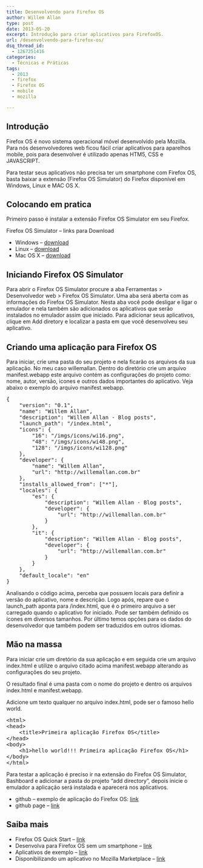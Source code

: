 ```yaml
---
title: Desenvolvendo para Firefox OS
author: Willem Allan
type: post
date: 2013-05-20
excerpt: Introdução para criar aplicativos para FirefoxOS.
url: /desenvolvendo-para-firefox-os/
dsq_thread_id:
  - 1267251416
categories:
  - Técnicas e Práticas
tags:
  - 2013
  - firefox
  - Firefox OS
  - mobile
  - mozilla

---
```

## Introdução

Firefox OS é novo sistema operacional móvel desenvolvido pela Mozilla. Para nós desenvolvedores web ficou fácil criar aplicativos para aparelhos mobile, pois para desenvolver é utilizado apenas HTM5, CSS e JAVASCRIPT.

Para testar seus aplicativos não precisa ter um smartphone com Firefox OS, basta baixar a extensão (Firefox OS Simulator) do Firefox disponível em Windows, Linux e MAC OS X.

## Colocando em pratica

Primeiro passo é instalar a extensão Firefox OS Simulator em seu Firefox.

Firefox OS Simulator &#8211; links para Download

  * Windows &#8211; <a href="https://addons.mozilla.org/firefox/downloads/file/190978/firefox_os_simulator-2.0-fx-windows.xpi" target="_blank">download</a>
  * Linux &#8211; <a href="https://addons.mozilla.org/firefox/downloads/file/190986/firefox_os_simulator-2.0-fx-linux.xpi" target="_blank">download</a>
  * Mac OS X &#8211; <a href="https://addons.mozilla.org/firefox/downloads/file/190998/firefox_os_simulator-2.0-fx-mac.xpi" target="_blank">download</a>

## Iniciando Firefox OS Simulator

Para abrir o Firefox OS Simulator procure a aba Ferramentas > Desenvolvedor web > Firefox OS Simulator. Uma aba será aberta com as informações do Firefox OS Simulator. Nesta aba você pode desligar e ligar o emulador e nela também são adicionados os aplicativos que serão instalados no emulador assim que iniciado. Para adicionar seus aplicativos, clique em Add diretory e localizar a pasta em que você desenvolveu seu aplicativo.

## Criando uma aplicação para Firefox OS

Para iniciar, crie uma pasta do seu projeto e nela ficarão os arquivos da sua aplicação. No meu caso willemallan. Dentro do diretório crie um arquivo manifest.webapp este arquivo contém as configurações do projeto como: nome, autor, versão, icones e outros dados importantes do aplicativo. Veja abaixo o exemplo do arquivo manifest.webapp.

<pre class="lang-html linenums">{
    "version": "0.1",
    "name": "Willem Allan",
    "description": "Willem Allan - Blog posts",
    "launch_path": "/index.html",
    "icons": {
        "16": "/imgs/icons/wi16.png",
        "48": "/imgs/icons/wi48.png",
        "128": "/imgs/icons/wi128.png"
    },
    "developer": {
        "name": "Willem Allan",
        "url": "http://willemallan.com.br"
    },
    "installs_allowed_from": ["*"],
    "locales": {
        "es": {
            "description": "Willem Allan - Blog posts",
            "developer": {
                "url": "http://willemallan.com.br"
            }
        },
        "it": {
            "description": "Willem Allan - Blog posts",
            "developer": {
                "url": "http://willemallan.com.br"
            }
        }
    },
    "default_locale": "en"
}</pre>

Analisando o código acima, perceba que possuem locais para definir a versão do aplicativo, nome e descrição. Logo após, repare que o launch_path aponta para /index.html, que é o primeiro arquivo a ser carregado quando o aplicativo for iniciado. Pode ser também definido os ícones em diversos tamanhos. Por último temos opções para os dados do desenvolvedor que também podem ser traduzidos em outros idiomas.

## Mão na massa

Para iniciar crie um diretório da sua aplicação e em seguida crie um arquivo index.html e utilize o arquivo citado acima manifest.webapp alterando as configurações do seu projeto.

O resultado final é uma pasta com o nome do projeto e dentro os arquivos index.html e manifest.webapp.

Adicione um texto qualquer no arquivo index.html, pode ser o famoso hello world.

<pre class="lang-html linenums">&lt;html&gt;
&lt;head&gt;
    &lt;title&gt;Primeira aplicação Firefox OS&lt;/title&gt;
&lt;/head&gt;
&lt;body&gt;
    &lt;h1&gt;hello world!!! Primeira aplicação Firefox OS&lt;/h1&gt;
&lt;/body&gt;
&lt;/html&gt;</pre>

Para testar a aplicação é preciso ir na extensão do Firefox OS Simulator, Bashboard e adicionar a pasta do projeto &#8220;add directory&#8221;, depois inicie o emulador a aplicação será instalada e aparecerá nos aplicativos.

  * github &#8211; exemplo de aplicação do Firefox OS: <a href="https://github.com/willemallan/tableless-firefox-os-example" target="_blank">link</a>
  * github page &#8211; <a href="http://willemallan.github.io/tableless-firefox-os-example/" target="_blank">link</a>

## Saiba mais

  * Firefox OS Quick Start &#8211; <a href="https://marketplace.firefox.com/developers/docs/quick_start" target="_blank">link</a>
  * Desenvolva para Firefox OS sem um smartphone &#8211; <a href="https://marketplace.firefox.com/developers/docs/firefox_os_simulator" target="_blank">link</a>
  * Aplicativos de exemplo &#8211; <a href="https://marketplace.firefox.com/developers/docs/reference_apps" target="_blank">link</a>
  * Disponibilizando um aplicativo no Mozilla Marketplace &#8211; <a href="https://developer.mozilla.org/pt-BR/docs/Apps/Submitting_an_app" target="_blank">link</a>